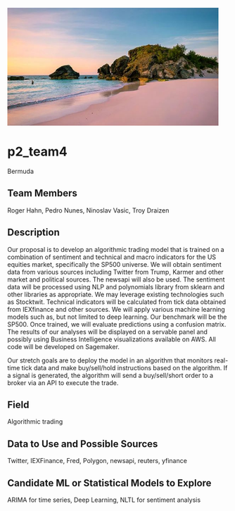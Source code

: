 
![image](bermuda.PNG)

# p2_team4
Bermuda 


## Team Members
Roger Hahn, Pedro Nunes, Ninoslav Vasic, Troy Draizen

## Description
Our proposal is to develop an algorithmic trading model that is trained on a combination of sentiment and technical and macro indicators for the US equities market, specifically the SP500 universe. We will obtain sentiment data from various sources including Twitter from Trump, Karmer and other market and political sources. The newsapi will also be used. The sentiment data will be processed using NLP and polynomials library from sklearn and other libraries as appropriate. We may leverage existing technologies such as Stocktwit. Technical indicators will be calculated from tick data obtained from IEXfinance and other sources. We will apply various machine learning models such as, but not limited to deep learning. Our benchmark will be the SP500.  Once trained, we will evaluate predictions using a confusion matrix. The results of our analyses will be displayed on a servable panel and possibly using Business Intelligence visualizations available on AWS. All code will be developed on Sagemaker. 

Our stretch goals are to deploy the model in an algorithm that monitors real-time tick data and make buy/sell/hold instructions based on the algorithm. If a signal is generated, the algorithm will send a buy/sell/short order to a broker via an API to execute the trade.

## Field
Algorithmic trading

## Data to Use and Possible Sources
Twitter, IEXFinance, Fred, Polygon, newsapi, reuters, yfinance


## Candidate ML or Statistical Models to Explore

ARIMA for time series, Deep Learning, NLTL for sentiment analysis
